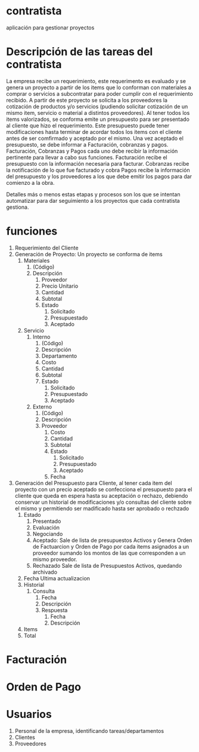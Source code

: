 # contratista
aplicación para gestionar proyectos

# Descripción de las tareas del contratista
La empresa recibe un requerimiento, este requerimento es evaluado y se genera un proyecto a partir de los items que lo conforman con materiales a comprar o servicios a subcontratar para poder cumplir con el requerimiento recibido.
A partir de este proyecto se solicita a los proveedores la cotización de productos y/o servicios (pudiendo solicitar cotización de un mismo item, servicio o material a distintos proveedores). Al tener todos los items valorizados, se conforma emite un presupuesto para ser presentado al cliente que hizo el requerimiento.
Este presupuesto puede tener modificaciones hasta terminar de acordar todos los items con el cliente antes de ser comfirmado y aceptado por el mismo.
Una vez aceptado el presupuesto, se debe informar a Facturación, cobranzas y pagos.
Facturación, Cobranzas y Pagos cada uno debe recibir la información pertinente para llevar a cabo sus funciones.
Facturación recibe el presupuesto con la información necesaria para facturar.
Cobranzas recibe la notificación de lo que fue facturado y cobra
Pagos recibe la información del presupuesto y los proveedores a los que debe emitir los pagos para dar comienzo a la obra.

Detalles más o menos estas etapas y procesos son los que se intentan automatizar para dar seguimiento a los proyectos que cada contratista gestiona.
# funciones
1. Requerimiento del Cliente
2. Generación de Proyecto: Un proyecto se conforma de items
   1. Materiales
      1. (Código)
      2. Descripción
         1. Proveedor
         2. Precio Unitario
         3. Cantidad
         4. Subtotal
         5. Estado
            1. Solicitado
            2. Presupuestado
            3. Aceptado
   2. Servicio
      1. Interno
         1. (Código)
         2. Descripción
         3. Departamento
         4. Costo
         5. Cantidad
         6. Subtotal
         7. Estado
            1. Solicitado
            2. Presupuestado
            3. Aceptado
      2. Externo
         1. (Código)
         2. Descripción
         1. Proveedor 
            1. Costo
            4. Cantidad
            5. Subtotal
            6. Estado
               1. Solicitado
               2. Presupuestado
               3. Aceptado
            7. Fecha
  3. Generación del Presupuesto para Cliente, al tener cada item del proyecto con un precio aceptado se confecciona el presupuesto para el cliente que queda en espera hasta su aceptación o rechazo, debiendo conservar un historial de modificaciones y/o consultas del cliente sobre el mismo y permitiendo ser madificado hasta ser aprobado o rechzado
     1. Estado
        1. Presentado
        2. Evaluación
        3. Negociando
        4. Aceptado: Sale de lista de presupuestos Activos y Genera Orden de Factuarcion y Orden de Pago por cada items asignados a un proveedor sumando los montos de las que corresponden a un mismo proveedor.
        5. Rechazado Sale de lista de Presupuestos Activos, quedando archivado
     2. Fecha Ultima actualizacion
     3. Historial
        1. Consulta
           1. Fecha
           2. Descripción
           3. Respuesta
              1. Fecha
              2. Descripción
     4. Items
     5. Total
     
# Facturación
# Orden de Pago
# Usuarios
1. Personal de la empresa, identificando tareas/departamentos
2. Clientes
3. Proveedores

